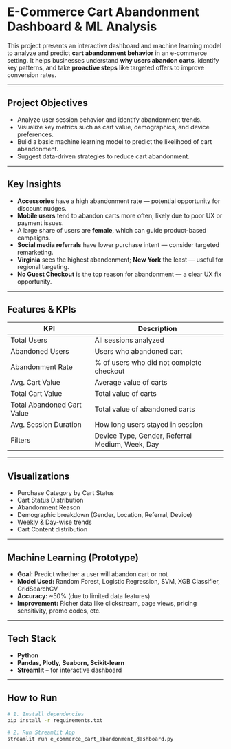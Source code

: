 # E-Commerce Cart Abandonment Dashboard & ML Analysis

This project presents an interactive dashboard and machine learning model to analyze and predict **cart abandonment behavior** in an e-commerce setting. It helps businesses understand **why users abandon carts**, identify key patterns, and take **proactive steps** like targeted offers to improve conversion rates.

---

## Project Objectives

- Analyze user session behavior and identify abandonment trends.
- Visualize key metrics such as cart value, demographics, and device preferences.
- Build a basic machine learning model to predict the likelihood of cart abandonment.
- Suggest data-driven strategies to reduce cart abandonment.

---

## Key Insights

- **Accessories** have a high abandonment rate — potential opportunity for discount nudges.
- **Mobile users** tend to abandon carts more often, likely due to poor UX or payment issues.
- A large share of users are **female**, which can guide product-based campaigns.
- **Social media referrals** have lower purchase intent — consider targeted remarketing.
- **Virginia** sees the highest abandonment; **New York** the least — useful for regional targeting.
- **No Guest Checkout** is the top reason for abandonment — a clear UX fix opportunity.

---

## Features & KPIs

| KPI | Description |
|-----|-------------|
| Total Users | All sessions analyzed |
| Abandoned Users | Users who abandoned cart |
| Abandonment Rate | % of users who did not complete checkout |
| Avg. Cart Value | Average value of carts |
| Total Cart Value | Total value of carts |
| Total Abandoned Cart Value | Total value of abandoned carts |
| Avg. Session Duration | How long users stayed in session |
| Filters | Device Type, Gender, Referral Medium, Week, Day |

---

## Visualizations

- Purchase Category by Cart Status
- Cart Status Distribution
- Abandonment Reason
- Demographic breakdown (Gender, Location, Referral, Device)
- Weekly & Day-wise trends
- Cart Content distribution

---

## Machine Learning (Prototype)

- **Goal:** Predict whether a user will abandon cart or not
- **Model Used:** Random Forest, Logistic Regression, SVM, XGB Classifier, GridSearchCV
- **Accuracy:** ~50% (due to limited data features)
- **Improvement:** Richer data like clickstream, page views, pricing sensitivity, promo codes, etc.

---

## Tech Stack

- **Python**
- **Pandas, Plotly, Seaborn, Scikit-learn**
- **Streamlit** – for interactive dashboard

---

## How to Run

```bash
# 1. Install dependencies
pip install -r requirements.txt

# 2. Run Streamlit App
streamlit run e_commerce_cart_abandonment_dashboard.py
